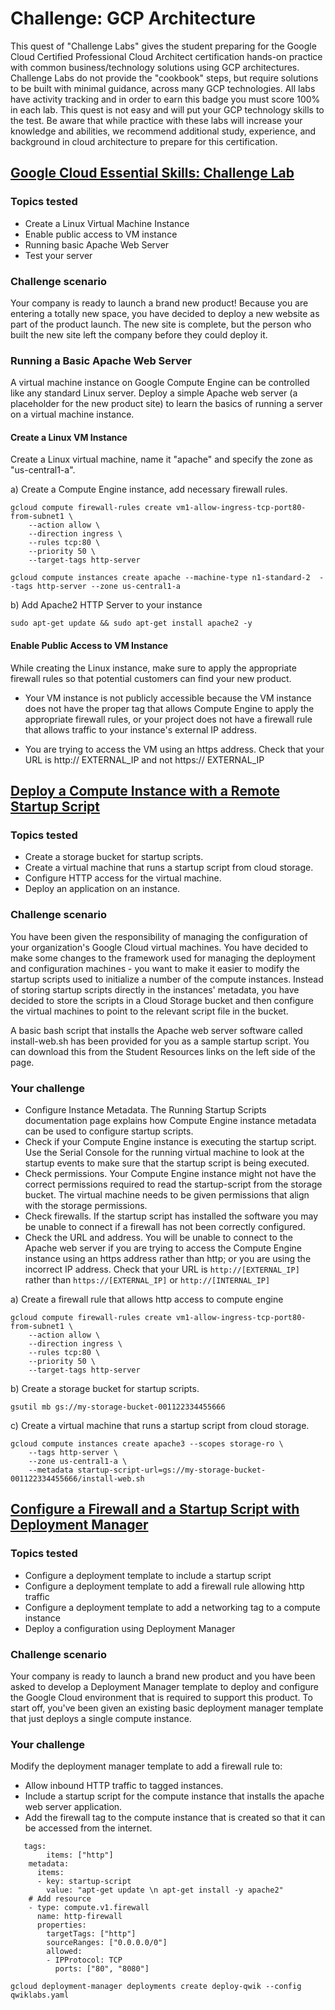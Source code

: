 # Challenge: GCP Architecture
This quest of "Challenge Labs" gives the student preparing for the Google Cloud Certified Professional Cloud Architect certification hands-on practice with common business/technology solutions using GCP architectures. Challenge Labs do not provide the "cookbook" steps, but require solutions to be built with minimal guidance, across many GCP technologies. All labs have activity tracking and in order to earn this badge you must score 100% in each lab. This quest is not easy and will put your GCP technology skills to the test. Be aware that while practice with these labs will increase your knowledge and abilities, we recommend additional study, experience, and background in cloud architecture to prepare for this certification.

## [Google Cloud Essential Skills: Challenge Lab](https://google.qwiklabs.com/focuses/1734?parent=catalog)
### Topics tested
* Create a Linux Virtual Machine Instance
* Enable public access to VM instance
* Running basic Apache Web Server
* Test your server 

### Challenge scenario
Your company is ready to launch a brand new product! Because you are entering a totally new space, you have decided to deploy a new website as part of the product launch. The new site is complete, but the person who built the new site left the company before they could deploy it.

### Running a Basic Apache Web Server
A virtual machine instance on Google Compute Engine can be controlled like any standard Linux server. Deploy a simple Apache web server (a placeholder for the new product site) to learn the basics of running a server on a virtual machine instance.

#### Create a Linux VM Instance

Create a Linux virtual machine, name it "apache" and specify the zone as "us-central1-a".

a) Create a Compute Engine instance, add necessary firewall rules.
```
gcloud compute firewall-rules create vm1-allow-ingress-tcp-port80-from-subnet1 \
    --action allow \
    --direction ingress \
    --rules tcp:80 \
    --priority 50 \
    --target-tags http-server
```

```
gcloud compute instances create apache --machine-type n1-standard-2  --tags http-server --zone us-central1-a
```

b) Add Apache2 HTTP Server to your instance
```
sudo apt-get update && sudo apt-get install apache2 -y
```
#### Enable Public Access to VM Instance

While creating the Linux instance, make sure to apply the appropriate firewall rules so that potential customers can find your new product.

- Your VM instance is not publicly accessible because the VM instance does not have the proper tag that allows Compute Engine to apply the appropriate firewall rules, or your project does not have a firewall rule that allows traffic to your instance's external IP address.

- You are trying to access the VM using an https address. Check that your URL is http:// EXTERNAL_IP and not https:// EXTERNAL_IP

## [Deploy a Compute Instance with a Remote Startup Script](https://google.qwiklabs.com/focuses/1735?parent=catalog)
### Topics tested
- Create a storage bucket for startup scripts.
- Create a virtual machine that runs a startup script from cloud storage.
- Configure HTTP access for the virtual machine.
- Deploy an application on an instance.
### Challenge scenario
You have been given the responsibility of managing the configuration of your organization's Google Cloud virtual machines. You have decided to make some changes to the framework used for managing the deployment and configuration machines - you want to make it easier to modify the startup scripts used to initialize a number of the compute instances. Instead of storing startup scripts directly in the instances' metadata, you have decided to store the scripts in a Cloud Storage bucket and then configure the virtual machines to point to the relevant script file in the bucket.

A basic bash script that installs the Apache web server software called install-web.sh has been provided for you as a sample startup script. You can download this from the Student Resources links on the left side of the page.
### Your challenge
- Configure Instance Metadata. The Running Startup Scripts documentation page explains how Compute Engine instance metadata can be used to configure startup scripts.
- Check if your Compute Engine instance is executing the startup script. Use the Serial Console for the running virtual machine to look at the startup events to make sure that the startup script is being executed.
- Check permissions. Your Compute Engine instance might not have the correct permissions required to read the startup-script from the storage bucket. The virtual machine needs to be given permissions that align with the storage permissions.
- Check firewalls. If the startup script has installed the software you may be unable to connect if a firewall has not been correctly configured.
- Check the URL and address. You will be unable to connect to the Apache web server if you are trying to access the Compute Engine instance using an https address rather than http; or you are using the incorrect IP address. Check that your URL is `http://[EXTERNAL_IP]` rather than `https://[EXTERNAL_IP]` or `http://[INTERNAL_IP]`

a) Create a firewall rule that allows http access to compute engine
```
gcloud compute firewall-rules create vm1-allow-ingress-tcp-port80-from-subnet1 \
    --action allow \
    --direction ingress \
    --rules tcp:80 \
    --priority 50 \
    --target-tags http-server
```


b) Create a storage bucket for startup scripts.
```
gsutil mb gs://my-storage-bucket-001122334455666
```


c) Create a virtual machine that runs a startup script from cloud storage.
```
gcloud compute instances create apache3 --scopes storage-ro \
    --tags http-server \
    --zone us-central1-a \
    --metadata startup-script-url=gs://my-storage-bucket-001122334455666/install-web.sh
```

## [Configure a Firewall and a Startup Script with Deployment Manager](https://google.qwiklabs.com/focuses/1736?parent=catalog)
### Topics tested
- Configure a deployment template to include a startup script
- Configure a deployment template to add a firewall rule allowing http traffic
- Configure a deployment template to add a networking tag to a compute instance
- Deploy a configuration using Deployment Manager

### Challenge scenario
Your company is ready to launch a brand new product and you have been asked to develop a Deployment Manager template to deploy and configure the Google Cloud environment that is required to support this product. To start off, you've been given an existing basic deployment manager template that just deploys a single compute instance.

### Your challenge
Modify the deployment manager template to add a firewall rule to:

- Allow inbound HTTP traffic to tagged instances.
- Include a startup script for the compute instance that installs the apache web server application.
- Add the firewall tag to the compute instance that is created so that it can be accessed from the internet.
```
   tags:
        items: ["http"]
    metadata:
      items:
      - key: startup-script
        value: "apt-get update \n apt-get install -y apache2"
    # Add resource
    - type: compute.v1.firewall
      name: http-firewall
      properties:
        targetTags: ["http"]
        sourceRanges: ["0.0.0.0/0"]
        allowed:
        - IPProtocol: TCP
          ports: ["80", "8080"]
```

```
gcloud deployment-manager deployments create deploy-qwik --config qwiklabs.yaml
```

